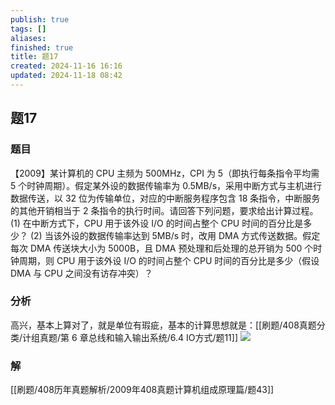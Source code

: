 ```yaml
---
publish: true
tags: []
aliases: 
finished: true
title: 题17
created: 2024-11-16 16:16
updated: 2024-11-18 08:42
---
```

## 题17
### 题目
【2009】某计算机的 CPU 主频为 500MHz，CPI 为 5（即执行每条指令平均需 5 个时钟周期）。假定某外设的数据传输率为 0.5MB/s，采用中断方式与主机进行数据传送，以 32 位为传输单位，对应的中断服务程序包含 18 条指令，中断服务的其他开销相当于 2 条指令的执行时间。请回答下列问题，要求给出计算过程。
(1) 在中断方式下，CPU 用于该外设 I/O 的时间占整个 CPU 时间的百分比是多少？
(2) 当该外设的数据传输率达到 5MB/s 时，改用 DMA 方式传送数据。假定每次 DMA 传送块大小为 5000B，且 DMA 预处理和后处理的总开销为 500 个时钟周期，则 CPU 用于该外设 I/O 的时间占整个 CPU 时间的百分比是多少（假设 DMA 与 CPU 之间没有访存冲突）？
### 分析
高兴，基本上算对了，就是单位有瑕疵，基本的计算思想就是：[[刷题/408真题分类/计组真题/第 6 章总线和输入输出系统/6.4 IO方式/题11]]
![](https://img.hwenyi.tech/202411180101948.webp)
### 解
[[刷题/408历年真题解析/2009年408真题计算机组成原理篇/题43]]